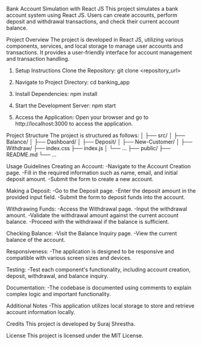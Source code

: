 Bank Account Simulation with React JS
This project simulates a bank account system using React JS. Users can create accounts, perform deposit and withdrawal transactions, and check their current account balance.

Project Overview
The project is developed in React JS, utilizing various components, services, and local storage to manage user accounts and transactions. It provides a user-friendly interface for account management and transaction handling.

1) Setup Instructions
Clone the Repository:
git clone <repository_url>

2) Navigate to Project Directory:
cd banking_app

3) Install Dependencies:
npm install

4) Start the Development Server:
npm start

5) Access the Application:
Open your browser and go to http://localhost:3000 to access the application.

Project Structure
The project is structured as follows:
│
├── src/
│   ├── Balance/
│   ├── Dashboard/
│   ├── Deposit/
│   ├── New-Customer/
│   ├── Withdraw/
├── index.css
├── index.js
│   └── ...
├── public/
├── README.md
└── ...

Usage Guidelines
Creating an Account:
-Navigate to the Account Creation page.
-Fill in the required information such as name, email, and initial deposit amount.
-Submit the form to create a new account.

Making a Deposit:
-Go to the Deposit page.
-Enter the deposit amount in the provided input field.
-Submit the form to deposit funds into the account.

Withdrawing Funds:
-Access the Withdrawal page.
-Input the withdrawal amount.
-Validate the withdrawal amount against the current account balance.
-Proceed with the withdrawal if the balance is sufficient.

Checking Balance:
-Visit the Balance Inquiry page.
-View the current balance of the account.

Responsiveness:
-The application is designed to be responsive and compatible with various screen sizes and devices.

Testing:
-Test each component's functionality, including account creation, deposit, withdrawal, and balance inquiry.

Documentation:
-The codebase is documented using comments to explain complex logic and important functionality.

Additional Notes
-This application utilizes local storage to store and retrieve account information locally.

Credits
This project is developed by Suraj Shrestha.

License
This project is licensed under the MIT License.
